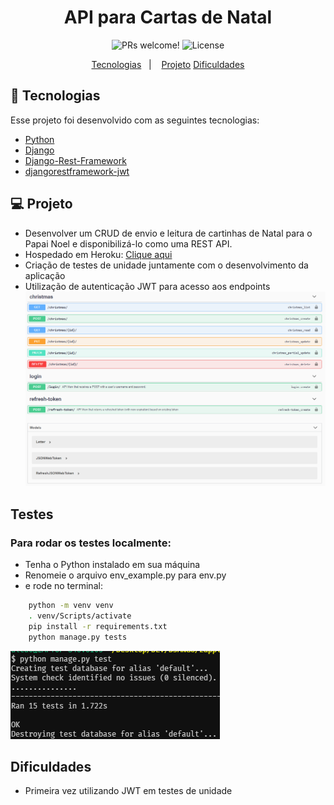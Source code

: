 <h1 align="center">
    API para Cartas de Natal
</h1>

<p align="center">
 <img src="https://img.shields.io/static/v1?label=PRs&message=welcome&color=7159c1&labelColor=000000" alt="PRs welcome!" />

  <img alt="License" src="https://img.shields.io/static/v1?label=license&message=MIT&color=7159c1&labelColor=000000">
</p>

<p align="center">
  <a href="#rocket-tecnologias">Tecnologias</a>&nbsp;&nbsp;&nbsp;|&nbsp;&nbsp;&nbsp;
  <a href="#-projeto">Projeto</a>
  <a href="#-dificuldades">Dificuldades</a>
</p>

## :rocket: Tecnologias

Esse projeto foi desenvolvido com as seguintes tecnologias:

- [Python](https://www.python.org/)
- [Django](https://www.djangoproject.com/)
- [Django-Rest-Framework](https://www.django-rest-framework.org/)
- [djangorestframework-jwt](https://pypi.org/project/djangorestframework-jwt/)

## 💻 Projeto

- Desenvolver um CRUD de envio e leitura de cartinhas de Natal para o Papai Noel e
disponibilizá-lo como uma REST API.
- Hospedado em Heroku: <a href="https://andre23arruda-zappts.herokuapp.com/swagger/">Clique aqui</a>
- Criação de testes de unidade juntamente com o desenvolvimento da aplicação
- Utilização de autenticação JWT para acesso aos endpoints
![Swagger doc](/images/swagger_1.png?raw=true)


## Testes
### Para rodar os testes localmente:

- Tenha o Python instalado em sua máquina
- Renomeie o arquivo env_example.py para env.py
- e rode no terminal:
```sh
    python -m venv venv
    . venv/Scripts/activate
    pip install -r requirements.txt
    python manage.py tests
```
![Testes](/images/testes_1.png?raw=true)


## Dificuldades

- Primeira vez utilizando JWT em testes de unidade
